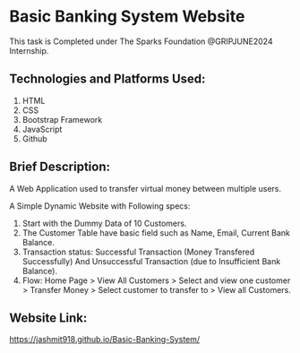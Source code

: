 # Basic Banking System Website
This task is Completed under The Sparks Foundation @GRIPJUNE2024 Internship. 

## Technologies and Platforms Used:
1. HTML
2. CSS
3. Bootstrap Framework
4. JavaScript 
5. Github

## Brief Description:
A Web Application used to transfer virtual money between multiple users.

A Simple Dynamic Website with Following specs:
1. Start with the Dummy Data of 10 Customers.
2. The Customer Table have basic field such as Name, Email, Current Bank Balance.
3. Transaction status: Successful Transaction (Money Transfered Successfully) And Unsuccessful Transaction (due to Insufficient Bank Balance).
4. Flow: Home Page > View All Customers > Select and view one customer > Transfer Money > Select customer to transfer to > View all Customers.


## Website Link:
https://jashmit918.github.io/Basic-Banking-System/
